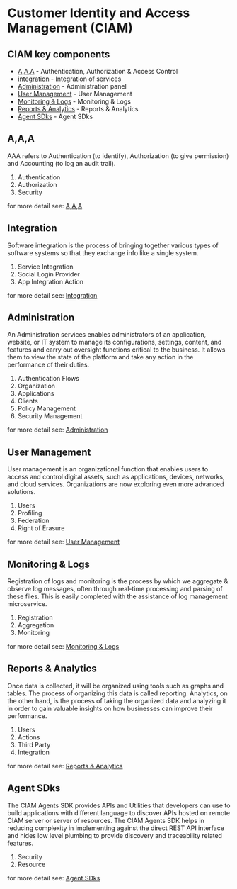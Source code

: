 # Customer Identity and Access Management (CIAM)

## <a name="CIAM"></a> CIAM key components 

- [A,A,A](#aaa) - Authentication, Authorization & Access Control
- [integration](#integration) - Integration of services
- [Administration](#administration) - Administration panel
- [User Management](#user-management) - User Management
- [Monitoring & Logs](#monitoring-logs) - Monitoring & Logs
- [Reports & Analytics](#reports-analytics) - Reports & Analytics
- [Agent SDks](#agent-sdks) - Agent SDks

## <a name="aaa"></a> A,A,A
AAA refers to Authentication (to identify), Authorization (to give permission) and Accounting (to log an audit trail).

1. Authentication
2. Authorization
3. Security

for more detail see:
[A,A,A](/ciam/features/aaa.md)

## <a name="integration"></a> Integration
Software integration is the process of bringing together various types of software systems so that they exchange info like a single system.

1. Service Integration
2. Social Login Provider
3. App Integration Action

for more detail see:
[Integration](/ciam/features/integration.md)

## <a name="administration"></a> Administration
An Administration services enables administrators of an application, website, or IT system to manage its configurations, settings, content, and features and carry out oversight functions critical to the business. It allows them to view the state of the platform and take any action in the performance of their duties.

1. Authentication Flows
2. Organization
3. Applications
4. Clients
5. Policy Management
6. Security Management

for more detail see:
[Administration](/ciam/features/administration.md)

## <a name="user-management"></a> User Management
User management is an organizational function that enables users to access and control digital assets, such as applications, devices, networks, and cloud services. Organizations are now exploring even more advanced solutions.

1. Users
2. Profiling
3. Federation
4. Right of Erasure

for more detail see:
[User Management](/ciam/features/user-management.md)

## <a name="monitoring-logs"></a> Monitoring & Logs
Registration of logs and monitoring is the process by which we aggregate & observe log messages, often through real-time processing and parsing of these files. This is easily completed with the assistance of log management microservice.

1. Registration
2. Aggregation
3. Monitoring

for more detail see:
[Monitoring & Logs](/ciam/features/monitoring-logs.md)

## <a name="reports-analytics"></a> Reports & Analytics
Once data is collected, it will be organized using tools such as graphs and tables. The process of organizing this data is called reporting. Analytics, on the other hand, is the process of taking the organized data and analyzing it in order to gain valuable insights on how businesses can improve their performance.
1. Users
2. Actions
3. Third Party
4. Integration

for more detail see:
[Reports & Analytics](/ciam/features/reports-analytics.md)

## <a name="agent-sdks"></a> Agent SDks
The CIAM Agents SDK provides APIs and Utilities that developers can use to build applications with different language to discover APIs hosted on remote CIAM server or server of resources. The CIAM Agents SDK helps in reducing complexity in implementing against the direct REST API interface and hides low level plumbing to provide discovery and traceability related features.
1. Security
2. Resource

for more detail see:
[Agent SDks](/ciam/features/agent-sdks.md)